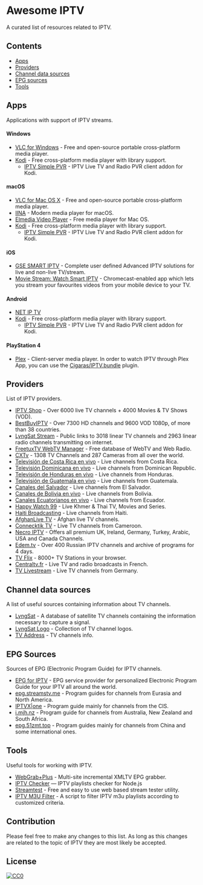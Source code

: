 # Awesome IPTV

A curated list of resources related to IPTV.

## Contents

- [Apps](#apps)
- [Providers](#providers)
- [Channel data sources](#channel-data-sources)
- [EPG sources](#epg-sources)
- [Tools](#tools)

## Apps

Applications with support of IPTV streams.

#### Windows

- [VLC for Windows](https://www.videolan.org/vlc/download-windows.html) - Free and open-source portable cross-platform media player.
- [Kodi](https://kodi.tv/) - Free cross-platform media player with library support.
  - [IPTV Simple PVR](https://kodi.tv/addon/pvr-client/pvr-iptv-simple-client) - IPTV Live TV and Radio PVR client addon for Kodi.

#### macOS

- [VLC for Mac OS X](https://www.videolan.org/vlc/download-macosx.html) - Free and open-source portable cross-platform media player.
- [IINA](https://iina.io/) - Modern media player for macOS.
- [Elmedia Video Player](https://apps.apple.com/us/app/elmedia-video-player/id1044549675) - Free media player for Mac OS.
- [Kodi](https://kodi.tv/) - Free cross-platform media player with library support.
  - [IPTV Simple PVR](https://kodi.tv/addon/pvr-client/pvr-iptv-simple-client) - IPTV Live TV and Radio PVR client addon for Kodi.

#### iOS

- [GSE SMART IPTV](https://apps.apple.com/us/app/gse-smart-iptv/id1028734023) - Complete user defined Advanced IPTV solutions for live and non-live TV/stream.
- [Movie Stream: Watch Smart IPTV](https://apps.apple.com/us/app/movie-stream-ip-tv-films/id1450912244) - Chromecast-enabled app which lets you stream your favourites videos from your mobile device to your TV.

#### Android

- [NET IP TV](https://play.google.com/store/apps/details?id=com.dnamedya.netiptv)
- [Kodi](https://play.google.com/store/apps/details?id=org.xbmc.kodi) - Free cross-platform media player with library support.
  - [IPTV Simple PVR](https://kodi.tv/addon/pvr-client/pvr-iptv-simple-client) - IPTV Live TV and Radio PVR client addon for Kodi.

#### PlayStation 4

- [Plex](https://www.plex.tv/apps-devices/#modal-devices-playstation-4) - Client-server media player. In order to watch IPTV through Plex App, you can use the [Cigaras/IPTV.bundle](https://github.com/Cigaras/IPTV.bundle) plugin.

## Providers

List of IPTV providers.

- [IPTV Shop](https://iptv.shop/) - Over 6000 live TV channels + 4000 Movies & TV Shows (VOD).
- [BestBuyIPTV](https://bestbuyiptv.com/) - Over 7300 HD channels and 9600 VOD 1080p, of more than 38 countries.
- [LyngSat Stream](http://www.lyngsat-stream.com/) - Public links to 3018 linear TV channels and 2963 linear radio channels transmitting on internet.
- [FreetuxTV WebTV Manager](http://database.freetuxtv.net/site/index) - Free database of WebTV and Web Radio.
- [CXTv](http://www.cxtvlive.com/) - 1308 TV Channels and 287 Cameras from all over the world.
- [Televisión de Costa Rica en vivo](http://www.costaricaenvivo.net/) - Live channels from Costa Rica.
- [Televisión Dominicana en vivo](http://www.televisiondominicanaenvivo.com/) - Live channels from Dominican Republic.
- [Televisión de Honduras en vivo](http://www.canalesdehondurasenvivo.com/) - Live channels from Honduras.
- [Televisión de Guatemala en vivo](https://www.guatemalaenvivo.net/) - Live channels from Guatemala.
- [Canales del Salvador](http://www.canalesdelsalvadorenvivo.com/) - Live channels from El Salvador.
- [Canales de Bolivia en vivo](http://www.canalesbolivianosenvivo.com/) - Live channels from Bolivia.
- [Canales Ecuatorianos en vivo](https://www.canalesecuatorianosenvivo.com/) - Live channels from Ecuador.
- [Happy Watch 99](https://happywatch99.com/) - Live Khmer & Thai TV, Movies and Series.
- [Haiti Broadcasting](https://hbiptv.com/) - Live channels from Haiti.
- [AfghanLive TV](http://www.afghanlive.tv/) - Afghan live TV channels.
- [Connecktik TV](http://connectik.tv/) - Live TV channels from Cameroon.
- [Necro IPTV](https://necroiptv.com) - Offers all premium UK, Ireland, Germany, Turkey, Arabic, USA and Canada Channels.
- [Edem.tv](https://edem.tv/) - Over 400 Russian IPTV channels and archive of programs for 4 days.
- [TV Flix](https://tvflix.co) - 8000+ TV Stations in your browser.
- [Centraltv.fr](http://www.centraltv.fr/) - Live TV and radio broadcasts in French.
- [TV Livestream](https://tv-livestream.online/) - Live TV channels from Germany.

## Channel data sources

A list of useful sources containing information about TV channels.

- [LyngSat](https://www.lyngsat.com/) - A database of satellite TV channels containing the information necessary to capture a signal.
- [LyngSat Logo](https://www.lyngsat-logo.com/) - Collection of TV channel logos.
- [TV Address](http://www.tv-address.com/) - TV channels info.

## EPG Sources

Sources of EPG (Electronic Program Guide) for IPTV channels.

- [EPG for IPTV](https://www.iptv-epg.com/) - EPG service provider for personalized Electronic Program Guide for your IPTV all around the world.
- [epg.streamstv.me](http://epg.streamstv.me/epg/) - Program guides for channels from Eurasia and North America.
- [IPTVX|one](https://iptvx.one/viewtopic.php?f=12&t=4&sid=5d7f43099b396af229d5961ec746fc14) - Program guide mainly for channels from the CIS.
- [i.mjh.nz](http://i.mjh.nz/) - Program guide for channels from Australia, New Zealand and South Africa.
- [epg.51zmt.top](http://epg.51zmt.top:8000/) - Program guides mainly for channels from China and some international ones.

## Tools

Useful tools for working with IPTV.

- [WebGrab+Plus](http://www.webgrabplus.com/) - Multi-site incremental XMLTV EPG grabber.
- [IPTV Checker](https://www.npmjs.com/package/iptv-checker) — IPTV playlists checker for Node.js
- [Streamtest](https://streamtest.in/) - Free and easy to use web based stream tester utility.
- [IPTV M3U Filter](https://github.com/huxuan/iptv-m3u-filter) - A script to filter IPTV m3u playlists according to customized criteria.


## Contribution

Please feel free to make any changes to this list. As long as this changes are related to the topic of IPTV they are most likely be accepted.

## License

[![CC0](https://licensebuttons.net/p/zero/1.0/88x31.png)](https://creativecommons.org/publicdomain/zero/1.0/)
